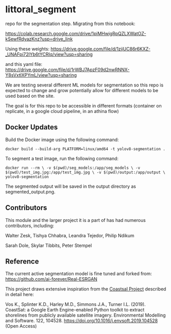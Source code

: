 # littoral_segment

repo for the segmentation step.  Migrating from this notebook:

https://colab.research.google.com/drive/1piMHwigRpQZLXWatOZ-kSewfRdyazKnz?usp=drive_link

Using these weights:
https://drive.google.com/file/d/1zjiUC86r6KXZ-_UNAFpi72lYb6tYCRIq/view?usp=sharing

and this yaml file:
https://drive.google.com/file/d/1rWBJ7ApzF09d2nwRNNX-Y8sVxtlXPYmL/view?usp=sharing


We are testing several different ML models for segmentation so this repo is expected to change and grow potentially allow for different models to be used based on the site.  

The goal is for this repo to be accessible in different formats (container on replicate, in a google cloud pipeline, in an athina flow)


## Docker Updates

Build the Docker image using the following command:

`docker build --build-arg PLATFORM=linux/amd64 -t yolov8-segmentation .`

To segment a test image, run the following command:

`docker run --rm \
    -v $(pwd)/seg_models:/app/seg_models \
    -v $(pwd)/test_img.jpg:/app/test_img.jpg \
    -v $(pwd)/output:/app/output \
    yolov8-segmentation`

The segmented output will be saved in the output directory as segmented_output.png.

## Contributors
This module and the larger project it is a part of has had numerous contributors, including:

Walter Zesk, Tishya Chhabra, Leandra Tejedor, Philip Ndikum

Sarah Dole, Skylar Tibbits, Peter Stempel

## Reference
The current active segmentation model is fine tuned and forked from: 
https://github.com/ai-forever/Real-ESRGAN


This project draws extensive inspiration from the [Coastsal Project](https://github.com/kvos/CoastSat) described in detail here:

Vos K., Splinter K.D., Harley M.D., Simmons J.A., Turner I.L. (2019). CoastSat: a Google Earth Engine-enabled Python toolkit to extract shorelines from publicly available satellite imagery. Environmental Modelling and Software. 122, 104528. https://doi.org/10.1016/j.envsoft.2019.104528 (Open Access)
